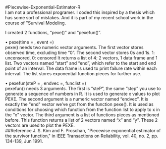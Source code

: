 #Piecewise-Exponential-Estimator-R  
I am not a professional programer. I coded this inspired by a thesis which has some sort of mistakes. And it is part of my recent school work in the course of "Survival Modeling.  

I created 2 functions, “pexe()”  and “pexefun()”. 

•	pexe(time = , event =)  
pexe() needs two numeric vector arguments. The first vector stores observed time, excluding time “0”. The second vector stores 0s and 1s. 1: uncensored, 0: censored
It returns a list of 4; 2 vectors, 1 data frame and 1 list. Two vectors named “start” and “end”, which refer to the start and end point of an interval. The data frame is used to print failure rate within each interval. The list stores exponential function pieces for further use.

•	pexefun(steP = , endvec =, funclist =)   
pexefun() needs 3 arguments. The first is “steP”, the same “step” you use to generate a sequence of numbers in R. It is used to generate x values to plot PEXE. The second argument is a numeric vector named “endvec”. It is exactly the "end" vector we’ve got from the function pexe(). It is used as conditions for choosing which function from the function list to apply to x in the “x” vector.
The third argument is a list of functions pieces as mentioned before.
This function returns a list of 2 vectors named “x” and “y”. These 2 vectors are used to plot the PEXE.  
##Reference
J. S. Kim and F. Proschan, "Piecewise exponential estimator of the survivor function," in IEEE Transactions on Reliability, vol. 40, no. 2, pp. 134-139, Jun 1991.
